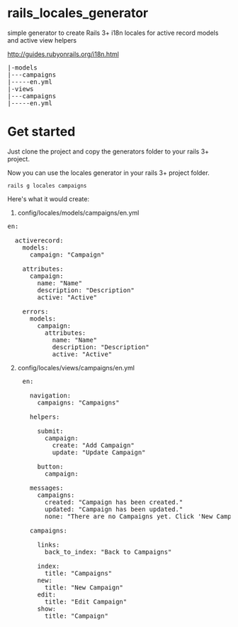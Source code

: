 rails_locales_generator
=======================

simple generator to create Rails 3+ i18n locales for active record models and active view helpers 

http://guides.rubyonrails.org/i18n.html

<pre>
|-models
|---campaigns
|-----en.yml
|-views
|---campaigns
|-----en.yml
</pre>

Get started
===========

Just clone the project and copy the generators folder to your rails 3+ project.

Now you can use the locales generator in your rails 3+ project folder.

```shell
rails g locales campaigns
```

Here's what it would create:

1. config/locales/models/campaigns/en.yml

<pre>
en:

  activerecord:
    models:
      campaign: "Campaign"

    attributes:
      campaign:
        name: "Name"
        description: "Description"
        active: "Active"

    errors:
      models:
        campaign:
          attributes:
            name: "Name"
            description: "Description"
            active: "Active"
</pre>

2. config/locales/views/campaigns/en.yml

<pre>
	en:

	  navigation:
	    campaigns: "Campaigns"

	  helpers:

	    submit:
	      campaign:
	        create: "Add Campaign"
	        update: "Update Campaign"

	    button:
	      campaign:

	  messages:
	    campaigns:
	      created: "Campaign has been created."
	      updated: "Campaign has been updated."
	      none: "There are no Campaigns yet. Click 'New Campaign' to get started."

	  campaigns:

	    links:
	      back_to_index: "Back to Campaigns"

	    index:
	      title: "Campaigns"
	    new:
	      title: "New Campaign"
	    edit:
	      title: "Edit Campaign"
	    show:
	      title: "Campaign"	
</pre>	